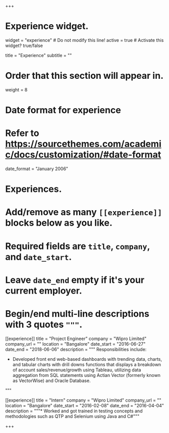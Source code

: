 +++
# Experience widget.
widget = "experience"  # Do not modify this line!
active = true  # Activate this widget? true/false

title = "Experience"
subtitle = ""

# Order that this section will appear in.
weight = 8

# Date format for experience
#   Refer to https://sourcethemes.com/academic/docs/customization/#date-format
date_format = "January 2006"

# Experiences.
#   Add/remove as many `[[experience]]` blocks below as you like.
#   Required fields are `title`, `company`, and `date_start`.
#   Leave `date_end` empty if it's your current employer.
#   Begin/end multi-line descriptions with 3 quotes `"""`.
[[experience]]
  title = "Project Engineer"
  company = "Wipro Limited"
  company_url = ""
  location = "Bangalore"
  date_start = "2016-06-27"
  date_end = "2018-06-06"
  description = """
  Responsibilities include:
  
 * Developed front end web-based dashboards with trending data, 
charts, and tabular charts with drill downs functions that displays a breakdown
 of account sales/revenue/growth using Tableau, utilizing data aggregation from
 SQL statements using Actian Vector (formerly known as VectorWise) and Oracle Database.
 
  """

[[experience]]
  title = "Intern"
  company = "Wipro Limited"
  company_url = ""
  location = "Bangalore"
  date_start = "2016-02-08"
  date_end = "2016-04-04"
  description = """* Worked and got trained in testing concepts and methodologies such as QTP and Selenium using Java and C#"""

+++

